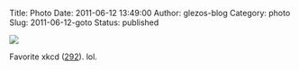 Title: Photo
Date: 2011-06-12 13:49:00
Author: glezos-blog
Category: photo
Slug: 2011-06-12-goto
Status: published

![](http://41.media.tumblr.com/tumblr_lmp377CENE1qaawg5o1_1280.png)

Favorite xkcd ([292](http://xkcd.com/292/)). lol.
